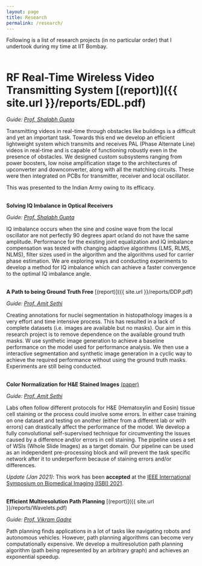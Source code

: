 ```yaml
---
layout: page
title: Research
permalink: /research/
---
```


Following is a list of research projects (in no particular order) that I undertook during my time at IIT Bombay.
<br/><br/>

# **RF Real-Time Wireless Video Transmitting System**  [(report)]({{ site.url }}/reports/EDL.pdf)

*Guide: [Prof. Shalabh Gupta](https://www.ee.iitb.ac.in/wiki/faculty/shalabh)*

Transmitting videos in real-time through obstacles like buildings is a difficult and yet an important task. Towards this end we develop an efficient lightweight system which transmits and receives PAL (Phase Alternate Line) videos in real-time and is capable of functioning robustly even in the presence of obstacles.
We designed custom subsystems ranging from power boosters, low noise amplification stage to the architectures of upconverter and downconverter, along with all the matching circuits. These were then integrated on PCBs for transmitter, receiver and local oscillator.

This was presented to the Indian Army owing to its efficacy.
<br/><br/>

**Solving IQ Imbalance in Optical Receivers**

*Guide: [Prof. Shalabh Gupta](https://www.ee.iitb.ac.in/wiki/faculty/shalabh)*

IQ imbalance occurs when the sine and cosine wave from the local oscillator are not perfectly 90 degrees apart or/and do not have the same amplitude. Performance for the existing joint equalization and IQ imbalance compensation was tested with changing adaptive algorithms (LMS, RLMS, NLMS), filter sizes used in the algorithm and the algorithms used for carrier phase estimation. We are exploring ways and conducting experiments to develop a method for IQ imbalance which can achieve a faster convergence to the optimal IQ imbalance angle.
<br/><br/>

**A Path to being Ground Truth Free** [(report)]({{ site.url }}/reports/DDP.pdf)

*Guide: [Prof. Amit Sethi](https://www.ee.iitb.ac.in/~asethi/)*

Creating annotations for nuclei segmentation in histopathology images is a very effort and time intensive process. This has resulted in a lack of complete datasets (i.e. images are available but no masks). Our aim in this research project is to remove dependence on the available ground truth masks. W use synthetic image generation to achieve a baseline performance on the model used for performance analysis. We then use a interactive segmentation and synthetic image generation in a cyclic way to achieve the required performance without using the ground truth masks. Experiments are still being conducted.
<br/><br/>

**Color Normalization for H&E Stained Images**  [(paper)](https://arxiv.org/abs/2011.15000)

*Guide: [Prof. Amit Sethi](https://www.ee.iitb.ac.in/~asethi/)*

Labs often follow different protocols for H&E (Hematoxylin and Eosin) tissue cell staining or the process could involve some errors. In either case training on one dataset and testing on another (either from a different lab or with errors) can drastically affect the performance of the model. We develop a fully convolutional self-supervised technique for circumventing the issues caused by a difference and/or errors in cell staining. The pipeline uses a set of WSIs (Whole Slide Images) as a target domain. Our pipeline can be used as an independent pre-processing block and will prevent the task specific network after it to underperform because of staining errors and/or differences.

*Update (Jan 2021)*: This work has been **accepted** at the [IEEE International Symposium on Biomedical Imaging (ISBI) 2021](https://biomedicalimaging.org/2021/).
<br/><br/>

**Efficient Multiresolution Path Planning** [(report)]({{ site.url }}/reports/Wavelets.pdf)

*Guide: [Prof. Vikram Gadre](https://www.ee.iitb.ac.in/wiki/faculty/vmgadre)*

Path planning finds applications in a lot of tasks like navigating robots and autonomous vehicles. However, path planning algorithms can become very computationally expensive. We develop a multiresolution path planning algorithm (path being represented by an arbitrary graph) and achieves an exponential speedup.
